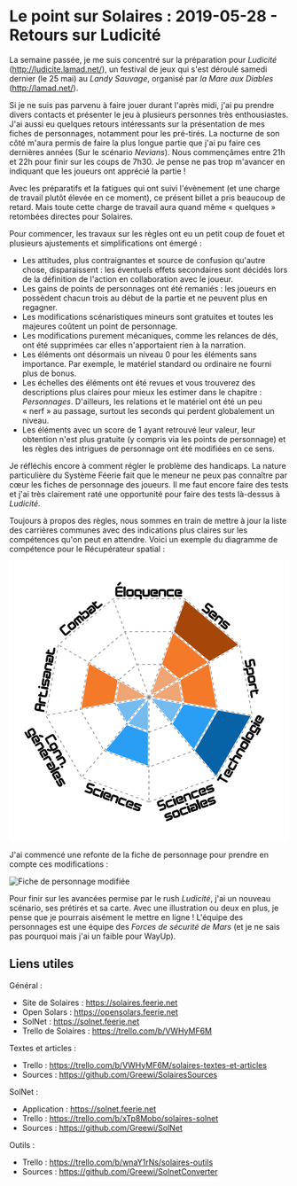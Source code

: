 # Le point sur Solaires : 2019-05-28 - Retours sur Ludicité

La semaine passée, je me suis concentré sur la préparation pour *Ludicité* (http://ludicite.lamad.net/), un festival de jeux qui s'est déroulé samedi dernier (le 25 mai) au *Landy Sauvage*, organisé par *la Mare aux Diables* (http://lamad.net/).

Si je ne suis pas parvenu à faire jouer durant l'après midi, j'ai pu prendre divers contacts et présenter le jeu à plusieurs personnes très enthousiastes. J'ai aussi eu quelques retours intéressants sur la présentation de mes fiches de personnages, notamment pour les pré-tirés. La nocturne de son côté m'aura permis de faire la plus longue partie que j'ai pu faire ces dernières années (Sur le scénario *Nevians*). Nous commençâmes entre 21h et 22h pour finir sur les coups de 7h30. Je pense ne pas trop m'avancer en indiquant que les joueurs ont apprécié la partie !

Avec les préparatifs et la fatigues qui ont suivi l'évènement (et une charge de travail plutôt élevée en ce moment), ce présent billet a pris beaucoup de retard. Mais toute cette charge de travail aura quand même « quelques » retombées directes pour Solaires.

Pour commencer, les travaux sur les règles ont eu un petit coup de fouet et plusieurs ajustements et simplifications ont émergé :
* Les attitudes, plus contraignantes et source de confusion qu'autre chose, disparaissent : les éventuels effets secondaires sont décidés lors de la définition de l'action en collaboration avec le joueur.
* Les gains de points de personnages ont été remaniés : les joueurs en possèdent chacun trois au début de la partie et ne peuvent plus en regagner.
* Les modifications scénaristiques mineurs sont gratuites et toutes les majeures coûtent un point de personnage.
* Les modifications purement mécaniques, comme les relances de dés, ont été supprimées car elles n'apportaient rien à la narration.
* Les éléments ont désormais un niveau 0 pour les éléments sans importance. Par exemple, le matériel standard ou ordinaire ne fourni plus de bonus.
* Les échelles des éléments ont été revues et vous trouverez des descriptions plus claires pour mieux les estimer dans le chapitre : *Personnages*. D'ailleurs, les relations et le matériel ont été un peu « nerf » au passage, surtout les seconds qui perdent globalement un niveau.
* Les éléments avec un score de 1 ayant retrouvé leur valeur, leur obtention n'est plus gratuite (y compris via les points de personnage) et les règles des intrigues de personnage ont été modifiées en ce sens.

Je réfléchis encore à comment régler le problème des handicaps. La nature particulière du Système Féerie fait que le meneur ne peux pas connaître par cœur les fiches de personnage des joueurs. Il me faut encore faire des tests et j'ai très clairement raté une opportunité pour faire des tests là-dessus à *Ludicité*.

Toujours à propos des règles, nous sommes en train de mettre à jour la liste des carrières communes avec des indications plus claires sur les compétences qu'on peut en attendre. Voici un exemple du diagramme de compétence pour le Récupérateur spatial :

![Diagramme des compétences du Récupérateur spatial](./illustrations/diagramme_recuperateur_spatial.png)

J'ai commencé une refonte de la fiche de personnage pour prendre en compte ces modifications : 

![Fiche de personnage modifiée](./illustrations/fiche_perso_15.png)

Pour finir sur les avancées permise par le rush *Ludicité*, j'ai un nouveau scénario, ses prétirés et sa carte. Avec une illustration ou deux en plus, je pense que je pourrais aisément le mettre en ligne ! L'équipe des personnages est une équipe des *Forces de sécurité de Mars* (et je ne sais pas pourquoi mais j'ai un faible pour WayUp).

## Liens utiles

Général :
* Site de Solaires : https://solaires.feerie.net
* Open Solars : https://opensolars.feerie.net
* SolNet : https://solnet.feerie.net
* Trello de Solaires : https://trello.com/b/VWHyMF6M

Textes et articles :
* Trello : https://trello.com/b/VWHyMF6M/solaires-textes-et-articles
* Sources : https://github.com/Greewi/SolairesSources

SolNet :
* Application : https://solnet.feerie.net
* Trello : https://trello.com/b/xTp8Mobo/solaires-solnet
* Sources : https://github.com/Greewi/SolNet

Outils :
* Trello : https://trello.com/b/wnaY1rNs/solaires-outils
* Sources : https://github.com/Greewi/SolnetConverter
